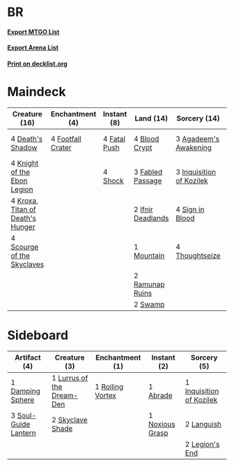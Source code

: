 # BR

#### [Export MTGO List](../collection/BR/BR.txt)
#### [Export Arena List](../collection/BR/BR_arena.txt)
#### [Print on decklist.org](http://decklist.org/?deckmain=3%09Agadeem's%20Awakening%0A4%09Blightstep%20Pathway%0A4%09Blood%20Crypt%0A4%09Death's%20Shadow%0A3%09Fabled%20Passage%0A4%09Fatal%20Push%0A4%09Footfall%20Crater%0A2%09Ifnir%20Deadlands%0A3%09Inquisition%20of%20Kozilek%0A4%09Knight%20of%20the%20Ebon%20Legion%0A4%09Kroxa,%20Titan%20of%20Death's%20Hunger%0A1%09Mountain%0A2%09Ramunap%20Ruins%0A4%09Scourge%20of%20the%20Skyclaves%0A4%09Shock%0A4%09Sign%20in%20Blood%0A2%09Swamp%0A4%09Thoughtseize&deckside=1%09Abrade%0A1%09Damping%20Sphere%0A1%09Inquisition%20of%20Kozilek%0A2%09Languish%0A2%09Legion's%20End%0A1%09Lurrus%20of%20the%20Dream-Den%0A1%09Noxious%20Grasp%0A1%09Roiling%20Vortex%0A2%09Skyclave%20Shade%0A3%09Soul-Guide%20Lantern)
# Maindeck

|                                               Creature (16)                                               |                                      Enchantment (4)                                       |                                      Instant (8)                                      |                                         Land (14)                                          |                                           Sorcery (14)                                            |    Unknown (4)     |
|-----------------------------------------------------------------------------------------------------------|--------------------------------------------------------------------------------------------|---------------------------------------------------------------------------------------|--------------------------------------------------------------------------------------------|---------------------------------------------------------------------------------------------------|--------------------|
|4 [Death's Shadow](http://gatherer.wizards.com/Pages/Card/Details.aspx?multiverseid=425889)                |4 [Footfall Crater](http://gatherer.wizards.com/Pages/Card/Details.aspx?multiverseid=479638)|4 [Fatal Push](http://gatherer.wizards.com/Pages/Card/Details.aspx?multiverseid=423724)|4 [Blood Crypt](http://gatherer.wizards.com/Pages/Card/Details.aspx?multiverseid=97102)     |3 [Agadeem's Awakening](http://gatherer.wizards.com/Pages/Card/Details.aspx?multiverseid=491723)   |4 Blightstep Pathway|
|4 [Knight of the Ebon Legion](http://gatherer.wizards.com/Pages/Card/Details.aspx?multiverseid=466859)     |                                                                                            |4 [Shock](http://gatherer.wizards.com/Pages/Card/Details.aspx?multiverseid=129732)     |3 [Fabled Passage](http://gatherer.wizards.com/Pages/Card/Details.aspx?multiverseid=473206) |3 [Inquisition of Kozilek](http://gatherer.wizards.com/Pages/Card/Details.aspx?multiverseid=416897)|                    |
|4 [Kroxa, Titan of Death's Hunger](http://gatherer.wizards.com/Pages/Card/Details.aspx?multiverseid=476472)|                                                                                            |                                                                                       |2 [Ifnir Deadlands](http://gatherer.wizards.com/Pages/Card/Details.aspx?multiverseid=430868)|4 [Sign in Blood](http://gatherer.wizards.com/Pages/Card/Details.aspx?multiverseid=220480)         |                    |
|4 [Scourge of the Skyclaves](http://gatherer.wizards.com/Pages/Card/Details.aspx?multiverseid=491760)      |                                                                                            |                                                                                       |1 [Mountain](http://gatherer.wizards.com/Pages/Card/Details.aspx?multiverseid=439859)       |4 [Thoughtseize](http://gatherer.wizards.com/Pages/Card/Details.aspx?multiverseid=438676)          |                    |
|                                                                                                           |                                                                                            |                                                                                       |2 [Ramunap Ruins](http://gatherer.wizards.com/Pages/Card/Details.aspx?multiverseid=430870)  |                                                                                                   |                    |
|                                                                                                           |                                                                                            |                                                                                       |2 [Swamp](http://gatherer.wizards.com/Pages/Card/Details.aspx?multiverseid=439858)          |                                                                                                   |                    |


# Sideboard

|                                         Artifact (4)                                          |                                            Creature (3)                                            |                                      Enchantment (1)                                      |                                       Instant (2)                                        |                                            Sorcery (5)                                            |
|-----------------------------------------------------------------------------------------------|----------------------------------------------------------------------------------------------------|-------------------------------------------------------------------------------------------|------------------------------------------------------------------------------------------|---------------------------------------------------------------------------------------------------|
|1 [Damping Sphere](http://gatherer.wizards.com/Pages/Card/Details.aspx?multiverseid=443101)    |1 [Lurrus of the Dream-Den](http://gatherer.wizards.com/Pages/Card/Details.aspx?multiverseid=479746)|1 [Roiling Vortex](http://gatherer.wizards.com/Pages/Card/Details.aspx?multiverseid=491797)|1 [Abrade](http://gatherer.wizards.com/Pages/Card/Details.aspx?multiverseid=430772)       |1 [Inquisition of Kozilek](http://gatherer.wizards.com/Pages/Card/Details.aspx?multiverseid=416897)|
|3 [Soul-Guide Lantern](http://gatherer.wizards.com/Pages/Card/Details.aspx?multiverseid=476488)|2 [Skyclave Shade](http://gatherer.wizards.com/Pages/Card/Details.aspx?multiverseid=491763)         |                                                                                           |1 [Noxious Grasp](http://gatherer.wizards.com/Pages/Card/Details.aspx?multiverseid=466864)|2 [Languish](http://gatherer.wizards.com/Pages/Card/Details.aspx?multiverseid=420731)              |
|                                                                                               |                                                                                                    |                                                                                           |                                                                                          |2 [Legion's End](http://gatherer.wizards.com/Pages/Card/Details.aspx?multiverseid=466860)          |

